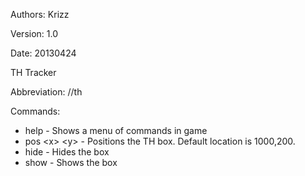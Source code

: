 Authors: Krizz

Version: 1.0

Date: 20130424

TH Tracker

Abbreviation: //th

Commands:
* help - Shows a menu of commands in game
* pos &lt;x&gt; &lt;y&gt; - Positions the TH box. Default location is 1000,200.
* hide - Hides the box
* show - Shows the box





